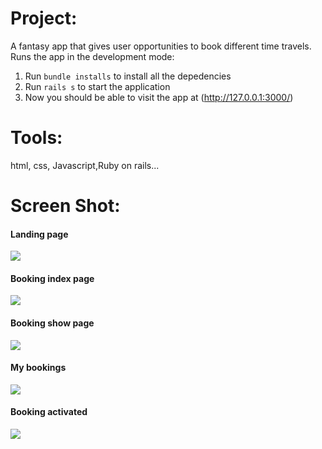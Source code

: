 
# Project:
A fantasy app that gives user opportunities to book different time travels.
Runs the app in the development mode:

1. Run `bundle installs` to install all the depedencies
2. Run `rails s` to start the application
3. Now you should be able to visit the app at (http://127.0.0.1:3000/)

 # Tools:
 
 html, css, Javascript,Ruby on rails...
 
 # Screen Shot:
 
 #### Landing page
 
 <img src="https://user-images.githubusercontent.com/32793980/221598644-22c812af-2968-45a8-9b65-bcfe859a45c6.JPG">
 
 #### Booking index page
 
 ![](https://user-images.githubusercontent.com/32793980/221598654-57e741b6-c483-4781-8685-881239b1fda3.JPG)
 
 #### Booking show page
 
 <img src="https://user-images.githubusercontent.com/32793980/221598664-c2120db1-bf42-4ee0-8e96-a12d396274b7.JPG">
 
 #### My bookings
 
 <img src="https://user-images.githubusercontent.com/32793980/221598667-67a40bfb-a736-404a-93c0-784c7a260c46.JPG">
 
 #### Booking activated
 
 <img src="https://user-images.githubusercontent.com/32793980/221600830-bf3cf841-791f-42ed-8c58-84c90986fac1.png">
 
 
